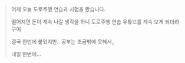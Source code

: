 > 어제 오늘 도로주행 연습과 시험을 봤습니다.
> 
> 떨어지면 돈이 계속 나갈 생각을 하니 도로주행 연습 유튜브를 계속 보게 되더라구여
> 
> 결국 한번에 붙었지만.. 공부는 조금밖에 못해서,,
> 
> 내일 한번에...
